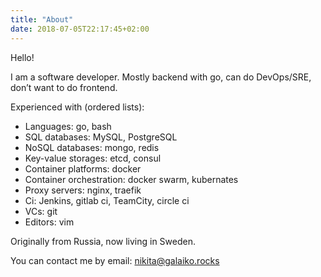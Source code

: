 ```yaml
---
title: "About"
date: 2018-07-05T22:17:45+02:00
---
```


Hello!

I am a software developer. Mostly backend with go, can do DevOps/SRE, don’t want to do frontend.

Experienced with (ordered lists):

* Languages: go, bash
* SQL databases: MySQL, PostgreSQL
* NoSQL databases: mongo, redis
* Key-value storages: etcd, consul
* Container platforms: docker
* Container orchestration: docker swarm, kubernates
* Proxy servers: nginx, traefik
* Ci: Jenkins, gitlab ci, TeamCity, circle ci
* VCs: git
* Editors: vim

Originally from Russia, now living in Sweden.

You can contact me by email: [nikita@galaiko.rocks](mailto:nikita+blog@galaiko.rocks)
